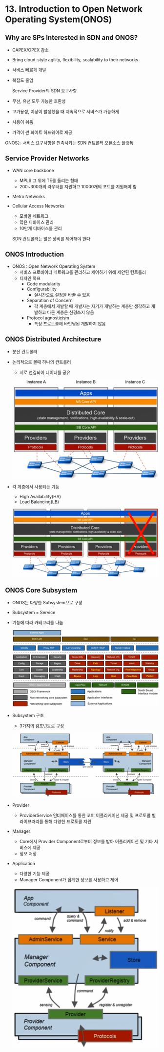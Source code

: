 # 13. Introduction to Open Network Operating System(ONOS)

## Why are SPs Interested in SDN and ONOS?

- CAPEX/OPEX 감소

- Bring cloud-style agility, flexibility, scalability to their networks

- 서비스 빠르게 개발

- 복잡도 줄임

  Service Provider의 SDN 요구사항

- 무선, 유선 모두 가능한 호환성

- 고가용성, 이상이 발생했을 때 지속적으로 서비스가 가능하게

- 사용이 쉬움

- 가격이 싼 화이트 하드웨어로 제공

ONOS는 서비스 요구사항을 만족시키는 SDN 컨트롤러 오픈소스 플랫폼



## Service Provider Networks

- WAN core backbone

  - MPLS 그 위에 TE를 돌리는 형태
  - 200~300개의 라우터를 지원하고 10000개의 포트를 지원해야 함

- Metro Networks

- Cellular Access Networks

  - 모바일 네트워크
  - 많은 디바이스 관리
  - 10만개 디바이스를 관리

  SDN 컨트롤러는 많은 장비를 제어해야 한다



## ONOS Introduction

- ONOS : Open Network Operating System
  - 서비스 프로바이더 네트워크를 관리하고 제어하기 위해 제안된 컨트롤러
  - 디자인 목표
    - Code modularity
    - Configurability
      - 실시간으로 설정을 바꿀 수 있음
    - Separation of Concern
      - 각 계층에서 개발할 때 개발자는 자기가 개발하는 계층만 생각하고 개발하고 다른 계층은 신경쓰지 않음
    - Protocol agnosticism
      - 특정 프로토콜에 바인딩된 개발하지 않음



## ONOS Distributed Architecture

- 분산 컨트롤러

- 논리적으로 볼때 하나의 컨트롤러

  - 서로 연결되어 데이터를 공유

  ![image-20210217131031448](images/image-20210217131031448.png)

- 각 계층에서 사용되는 기능

  - High Availability(HA)
  - Load Balancing(LB)

  ![image-20210217131152470](images/image-20210217131152470.png)



## ONOS Core Subsystem

- ONOS는 다양한 Subsystem으로 구성

- Subsystem = Service

- 기능에 따라 카테고리를 나눔

  ![image-20210217140900986](images/image-20210217140900986.png)

- Subsystem 구조

  - 3가지의 컴포넌트로 구성

  ![image-20210217140949094](images/image-20210217140949094.png)

- Provider

  - ProviderService 인터페이스를 통한 코어 어플리케이션 제공 및  프로토콜 별 라이브러리를 통해 다양한 프로토콜 지원

- Manager

  - Core에서 Provider Component로부터 정보를 받아 어플리케이션 및 기타 서비스에 제공
  - 정보 저장

- Application

  - 다양한 기능 제공
  - Manager Component가 집계한 정보를 사용하고 제어

  ![image-20210217141444265](images/image-20210217141444265.png)